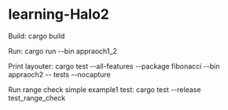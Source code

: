 # learning-Halo2

Build: cargo build

Run: cargo run --bin appraoch1_2

Print layouter: cargo test --all-features --package fibonacci --bin appraoch2 -- tests --nocapture

Run range check simple example1 test: cargo test --release test_range_check